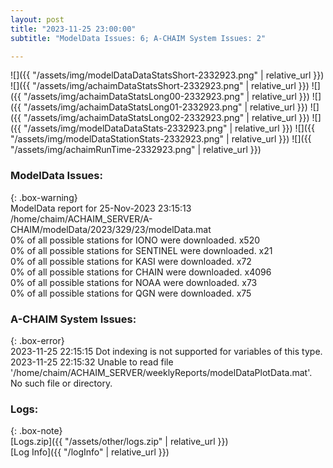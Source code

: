 ```yaml
---
layout: post
title: "2023-11-25 23:00:00"
subtitle: "ModelData Issues: 6; A-CHAIM System Issues: 2"

---
```


![]({{ "/assets/img/modelDataDataStatsShort-2332923.png" | relative_url }})
![]({{ "/assets/img/achaimDataStatsShort-2332923.png" | relative_url }})
![]({{ "/assets/img/achaimDataStatsLong00-2332923.png" | relative_url }})
![]({{ "/assets/img/achaimDataStatsLong01-2332923.png" | relative_url }})
![]({{ "/assets/img/achaimDataStatsLong02-2332923.png" | relative_url }})
![]({{ "/assets/img/modelDataDataStats-2332923.png" | relative_url }})
![]({{ "/assets/img/modelDataStationStats-2332923.png" | relative_url }})
![]({{ "/assets/img/achaimRunTime-2332923.png" | relative_url }})


### ModelData Issues:  
  
{: .box-warning}  
 ModelData report for 25-Nov-2023 23:15:13   
 /home/chaim/ACHAIM_SERVER/A-CHAIM/modelData/2023/329/23/modelData.mat   
 0% of all possible stations for IONO were downloaded. x520   
 0% of all possible stations for SENTINEL were downloaded. x21   
 0% of all possible stations for KASI were downloaded. x72   
 0% of all possible stations for CHAIN were downloaded. x4096   
 0% of all possible stations for NOAA were downloaded. x73   
 0% of all possible stations for QGN were downloaded. x75   
  
### A-CHAIM System Issues:  
  
{: .box-error}  
2023-11-25 22:15:15 Dot indexing is not supported for variables of this type.  
2023-11-25 22:15:32 Unable to read file '/home/chaim/ACHAIM_SERVER/weeklyReports/modelDataPlotData.mat'. No such file or directory.  

### Logs:  
  
{: .box-note}  
[Logs.zip]({{ "/assets/other/logs.zip" | relative_url }})  
[Log Info]({{ "/logInfo" | relative_url }})  

